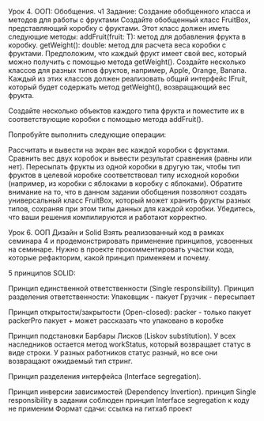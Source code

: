 Урок 4. ООП: Обобщения. ч1
Задание: Создание обобщенного класса и методов для работы с фруктами
Создайте обобщенный класс FruitBox, представляющий коробку с фруктами. Этот класс должен иметь следующие методы:
addFruit(fruit: T): метод для добавления фрукта в коробку.
getWeight(): double: метод для расчета веса коробки с фруктами. Предположим, что каждый фрукт имеет свой вес, который можно получить с помощью метода getWeight().
Создайте несколько классов для разных типов фруктов, например, Apple, Orange, Banana. Каждый из этих классов должен реализовать общий интерфейс IFruit, который будет содержать метод getWeight(), возвращающий вес фрукта.

Создайте несколько объектов каждого типа фрукта и поместите их в соответствующие коробки с помощью метода addFruit().

Попробуйте выполнить следующие операции:

Рассчитать и вывести на экран вес каждой коробки с фруктами.
Сравнить вес двух коробок и вывести результат сравнения (равны или нет).
Пересыпать фрукты из одной коробки в другую так, чтобы тип фруктов в целевой коробке соответствовал типу исходной коробки (например, из коробки с яблоками в коробку с яблоками). Обратите внимание на то, что в данном задании обобщения позволяют создать универсальный класс FruitBox, который может хранить фрукты разных типов, сохраняя при этом типы данных для каждой коробки.
Убедитесь, что ваши решения компилируются и работают корректно.


Урок 6. ООП Дизайн и Solid
Взять реализованный код в рамках семинара 4 и продемонстрировать применение принципов, усвоенных на семинаре. Нужно в проекте прокомментировать участки кода, которые рефакторим, какой принцип применяем и почему.

5 принципов SOLID:

Принцип единственной ответственности (Single responsibility).
Принцип разделения ответственности:
Упаковщик - пакует
Грузчик - пересыпает 

Принцип открытости/закрытости (Open-closed):
packer - только пакует
packerPro пакует +  может рассказать что упаковано в коробке

Принцип подстановки Барбары Лисков (Liskov substitution).
У всех наследников остается метод workStatus, который возвращает cтатус в виде строки.
У разных работников статус разный, но все они возвращают ожидаемый тип стринг.

Принцип разделения интерфейса (Interface segregation).

Принцип инверсии зависимостей (Dependency Invertion).
принцип Single responsibility в задании соблюден
принцип Interface segregation к коду не применим
Формат сдачи: ссылка на гитхаб проект